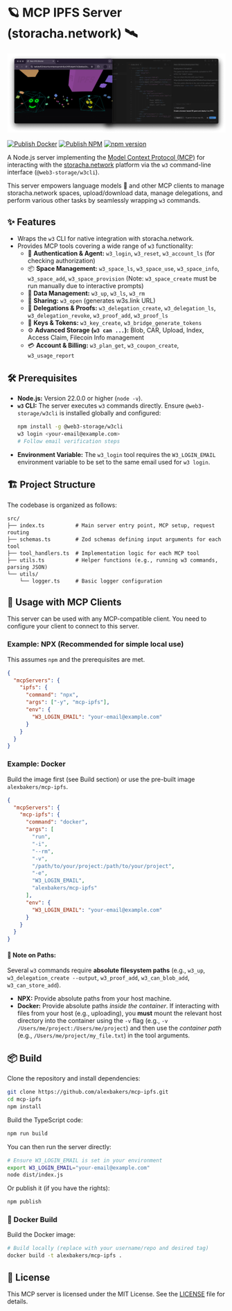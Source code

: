 # 🪐 MCP IPFS Server (storacha.network) 🛰️

![Screenshot](https://raw.githubusercontent.com/alexbakers/mcp-ipfs/refs/heads/main/mcp-ipfs.png?neon-game)

[![Publish Docker](https://github.com/alexbakers/mcp-ipfs/actions/workflows/publish-docker.yml/badge.svg)](https://github.com/alexbakers/mcp-ipfs/actions/workflows/publish-docker.yml) [![Publish NPM](https://github.com/alexbakers/mcp-ipfs/actions/workflows/publish-npm.yml/badge.svg)](https://github.com/alexbakers/mcp-ipfs/actions/workflows/publish-npm.yml) [![npm version](https://badge.fury.io/js/mcp-ipfs.svg?v0.1.8)](https://badge.fury.io/js/mcp-ipfs)

A Node.js server implementing the [Model Context Protocol (MCP)](https://github.com/ModelContextProtocol/specification) for interacting with the [storacha.network](https://storacha.network/) platform via the `w3` command-line interface (`@web3-storage/w3cli`).

This server empowers language models 🤖 and other MCP clients to manage storacha.network spaces, upload/download data, manage delegations, and perform various other tasks by seamlessly wrapping `w3` commands.

## ✨ Features

- Wraps the `w3` CLI for native integration with storacha.network.
- Provides MCP tools covering a wide range of `w3` functionality:
  - 🔑 **Authentication & Agent:** `w3_login`, `w3_reset`, `w3_account_ls` (for checking authorization)
  - 📦 **Space Management:** `w3_space_ls`, `w3_space_use`, `w3_space_info`, `w3_space_add`, `w3_space_provision` (Note: `w3_space_create` must be run manually due to interactive prompts)
  - 💾 **Data Management:** `w3_up`, `w3_ls`, `w3_rm`
  - 🔗 **Sharing:** `w3_open` (generates w3s.link URL)
  - 🤝 **Delegations & Proofs:** `w3_delegation_create`, `w3_delegation_ls`, `w3_delegation_revoke`, `w3_proof_add`, `w3_proof_ls`
  - 🔐 **Keys & Tokens:** `w3_key_create`, `w3_bridge_generate_tokens`
  - ⚙️ **Advanced Storage (`w3 can ...`):** Blob, CAR, Upload, Index, Access Claim, Filecoin Info management
  - 💳 **Account & Billing:** `w3_plan_get`, `w3_coupon_create`, `w3_usage_report`

## 🛠️ Prerequisites

- **Node.js:** Version 22.0.0 or higher (`node -v`).
- **`w3` CLI:** The server executes `w3` commands directly. Ensure `@web3-storage/w3cli` is installed globally and configured:
  ```bash
  npm install -g @web3-storage/w3cli
  w3 login <your-email@example.com>
  # Follow email verification steps
  ```
- **Environment Variable:** The `w3_login` tool requires the `W3_LOGIN_EMAIL` environment variable to be set to the same email used for `w3 login`.

## 🏗️ Project Structure

The codebase is organized as follows:

```
src/
├── index.ts          # Main server entry point, MCP setup, request routing
├── schemas.ts        # Zod schemas defining input arguments for each tool
├── tool_handlers.ts  # Implementation logic for each MCP tool
├── utils.ts          # Helper functions (e.g., running w3 commands, parsing JSON)
└── utils/
    └── logger.ts     # Basic logger configuration
```

## 🚀 Usage with MCP Clients

This server can be used with any MCP-compatible client. You need to configure your client to connect to this server.

### Example: NPX (Recommended for simple local use)

This assumes `npm` and the prerequisites are met.

```json
{
  "mcpServers": {
    "ipfs": {
      "command": "npx",
      "args": ["-y", "mcp-ipfs"],
      "env": {
        "W3_LOGIN_EMAIL": "your-email@example.com"
      }
    }
  }
}
```

### Example: Docker

Build the image first (see Build section) or use the pre-built image `alexbakers/mcp-ipfs`.

```json
{
  "mcpServers": {
    "mcp-ipfs": {
      "command": "docker",
      "args": [
        "run",
        "-i",
        "--rm",
        "-v",
        "/path/to/your/project:/path/to/your/project",
        "-e",
        "W3_LOGIN_EMAIL",
        "alexbakers/mcp-ipfs"
      ],
      "env": {
        "W3_LOGIN_EMAIL": "your-email@example.com"
      }
    }
  }
}
```

#### 📝 Note on Paths:

Several `w3` commands require **absolute filesystem paths** (e.g., `w3_up`, `w3_delegation_create --output`, `w3_proof_add`, `w3_can_blob_add`, `w3_can_store_add`).

- **NPX:** Provide absolute paths from your host machine.
- **Docker:** Provide absolute paths _inside the container_. If interacting with files from your host (e.g., uploading), you **must** mount the relevant host directory into the container using the `-v` flag (e.g., `-v /Users/me/project:/Users/me/project`) and then use the _container path_ (e.g., `/Users/me/project/my_file.txt`) in the tool arguments.

## 📦 Build

Clone the repository and install dependencies:

```bash
git clone https://github.com/alexbakers/mcp-ipfs.git
cd mcp-ipfs
npm install
```

Build the TypeScript code:

```bash
npm run build
```

You can then run the server directly:

```bash
# Ensure W3_LOGIN_EMAIL is set in your environment
export W3_LOGIN_EMAIL="your-email@example.com"
node dist/index.js
```

Or publish it (if you have the rights):

```bash
npm publish
```

### 🐳 Docker Build

Build the Docker image:

```bash
# Build locally (replace with your username/repo and desired tag)
docker build -t alexbakers/mcp-ipfs .
```

## 📜 License

This MCP server is licensed under the MIT License. See the [LICENSE](LICENSE) file for details.
